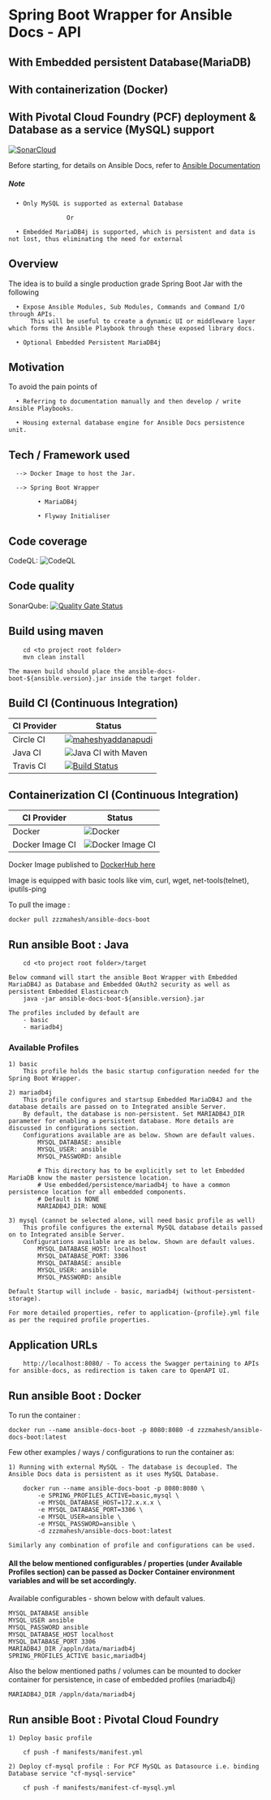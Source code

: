 # Spring Boot Wrapper for Ansible Docs - API
## With Embedded persistent Database(MariaDB)
## With containerization (Docker)
## With Pivotal Cloud Foundry (PCF) deployment & Database as a service (MySQL) support


[![SonarCloud](https://sonarcloud.io/images/project_badges/sonarcloud-black.svg)](https://sonarcloud.io/dashboard?id=maheshyaddanapudi_ansible-docs-boot)

Before starting, for details on Ansible Docs, refer to <a href="https://docs.ansible.com/ansible/2.8/modules/modules_by_category.html" target="_blank">Ansible Documentation</a>

##### Note

      • Only MySQL is supported as external Database
      
      				Or
      
      • Embedded MariaDB4j is supported, which is persistent and data is not lost, thus eliminating the need for external


## Overview

The idea is to build a single production grade Spring Boot Jar with the following

      • Expose Ansible Modules, Sub Modules, Commands and Command I/O through APIs. 
          This will be useful to create a dynamic UI or middleware layer which forms the Ansible Playbook through these exposed library docs.
      
      • Optional Embedded Persistent MariaDB4j

## Motivation

To avoid the pain points of

      • Referring to documentation manually and then develop / write Ansible Playbooks.
      
      • Housing external database engine for Ansible Docs persistence unit.

## Tech / Framework used

      --> Docker Image to host the Jar. 
	  			
      --> Spring Boot Wrapper
            
            • MariaDB4j
            
            • Flyway Initialiser

## Code coverage

CodeQL: ![CodeQL](https://github.com/maheshyaddanapudi/ansible-docs-boot/workflows/CodeQL/badge.svg?branch=main)

## Code quality

SonarQube: [![Quality Gate Status](https://sonarcloud.io/api/project_badges/measure?project=maheshyaddanapudi_ansible-docs-boot&metric=alert_status)](https://sonarcloud.io/dashboard?id=maheshyaddanapudi_ansible-docs-boot)

## Build using maven

		cd <to project root folder>
		mvn clean install
		
	The maven build should place the ansible-docs-boot-${ansible.version}.jar inside the target folder.

## Build CI (Continuous Integration)

| CI Provider | Status          |
| ------- | ------------------ |
| Circle CI   | [![maheshyaddanapudi](https://circleci.com/gh/maheshyaddanapudi/ansible-docs-boot.svg?style=shield)](https://circleci.com/gh/maheshyaddanapudi/ansible-docs-boot) |
| Java CI   | ![Java CI with Maven](https://github.com/maheshyaddanapudi/ansible-docs-boot/workflows/Java%20CI%20with%20Maven/badge.svg?branch=main) |
| Travis CI   | [![Build Status](https://travis-ci.com/maheshyaddanapudi/ansible-docs-boot.svg?branch=main)](https://travis-ci.com/maheshyaddanapudi/ansible-docs-boot) |

## Containerization CI (Continuous Integration)

| CI Provider | Status          |
| ------- | ------------------ |
| Docker   | ![Docker](https://github.com/maheshyaddanapudi/ansible-docs-boot/workflows/Docker/badge.svg?branch=main) |
| Docker Image CI   | ![Docker Image CI](https://github.com/maheshyaddanapudi/ansible-docs-boot/workflows/Docker%20Image%20CI/badge.svg?branch=main) |

Docker Image published to <a href="https://hub.docker.com/repository/docker/zzzmahesh/ansible-docs-boot" target="_blank">DockerHub here</a>

Image is equipped with basic tools like vim, curl, wget, net-tools(telnet), iputils-ping

To pull the image :

	docker pull zzzmahesh/ansible-docs-boot

## Run ansible Boot : Java

		cd <to project root folder>/target
		
	Below command will start the ansible Boot Wrapper with Embedded MariaDB4J as Database and Embedded OAuth2 security as well as persistent Embedded Elasticsearch
		java -jar ansible-docs-boot-${ansible.version}.jar

    The profiles included by default are
        - basic
        - mariadb4j

### Available Profiles

    1) basic
        This profile holds the basic startup configuration needed for the Spring Boot Wrapper.
        
    2) mariadb4j
        This profile configures and startsup Embedded MariaDB4J and the database details are passed on to Integrated ansible Server.
        By default, the database is non-persistent. Set MARIADB4J_DIR parameter for enabling a persistent database. More details are discussed in configurations section.
        Configurations available are as below. Shown are default values.
            MYSQL_DATABASE: ansible
            MYSQL_USER: ansible
            MYSQL_PASSWORD: ansible
            
            # This directory has to be explicitly set to let Embedded MariaDB know the master persistence location.
            # Use embedded/persistence/mariadb4j to have a common persistence location for all embedded components.
            # Default is NONE
            MARIADB4J_DIR: NONE

    3) mysql (cannot be selected alone, will need basic profile as well)
        This profile configures the external MySQL database details passed on to Integrated ansible Server.
        Configurations available are as below. Shown are default values.
            MYSQL_DATABASE_HOST: localhost
            MYSQL_DATABASE_PORT: 3306
            MYSQL_DATABASE: ansible
            MYSQL_USER: ansible
            MYSQL_PASSWORD: ansible
            
    Default Startup will include - basic, mariadb4j (without-persistent-storage).

    For more detailed properties, refer to application-{profile}.yml file as per the required profile properties.

## Application URLs

		http://localhost:8080/ - To access the Swagger pertaining to APIs for ansible-docs, as redirection is taken care to OpenAPI UI.

## Run ansible Boot : Docker

To run the container :

    docker run --name ansible-docs-boot -p 8080:8080 -d zzzmahesh/ansible-docs-boot:latest

Few other examples / ways / configurations to run the container as:

    1) Running with external MySQL - The database is decoupled. The Ansible Docs data is persistent as it uses MySQL Database.

        docker run --name ansible-docs-boot -p 8080:8080 \
            -e SPRING_PROFILES_ACTIVE=basic,mysql \
            -e MYSQL_DATABASE_HOST=172.x.x.x \
            -e MYSQL_DATABASE_PORT=3306 \
            -e MYSQL_USER=ansible \
            -e MYSQL_PASSWORD=ansible \
            -d zzzmahesh/ansible-docs-boot:latest

    Similarly any combination of profile and configurations can be used.

#### All the below mentioned configurables / properties (under Available Profiles section) can be passed as Docker Container environment variables and will be set accordingly.

Available configurables - shown below with default values.

    MYSQL_DATABASE ansible
    MYSQL_USER ansible
    MYSQL_PASSWORD ansible
    MYSQL_DATABASE_HOST localhost
    MYSQL_DATABASE_PORT 3306
    MARIADB4J_DIR /appln/data/mariadb4j
    SPRING_PROFILES_ACTIVE basic,mariadb4j

Also the below mentioned paths / volumes can be mounted to docker container for persistence, in case of embedded profiles (mariadb4j)

    MARIADB4J_DIR /appln/data/mariadb4j

## Run ansible Boot : Pivotal Cloud Foundry

    1) Deploy basic profile

        cf push -f manifests/manifest.yml

    2) Deploy cf-mysql profile : For PCF MySQL as Datasource i.e. binding Database service "cf-mysql-service"

        cf push -f manifests/manifest-cf-mysql.yml
